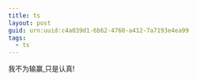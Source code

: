 ```yaml
---
title: ts
layout: post
guid: urn:uuid:c4a039d1-6b62-4760-a412-7a7193e4ea99
tags:
  - ts
---
```


我不为输赢,只是认真!
